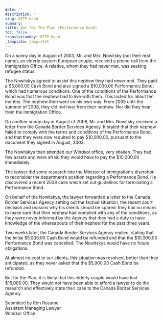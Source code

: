 ```yaml
---
date: ''
description: ''
slug: BFTP-bond
summary: ''
title: But for The Plan (Performance Bond)
toc: false
translationKey: BFTP-bond
_template: template1
---
```


On a sunny day in August of 2003, Mr. and Mrs. Nowitsky (not their real name), an elderly eastern European couple, received a phone call from the Immigration Office. A relative, whom they had never met, was seeking refugee status.

The Nowitskys agreed to assist this nephew they had never met. They paid a $5,000.00 Cash Bond and also signed a $10,000.00 Performance Bond, which had numerous conditions. One of the conditions of the Performance Bond was that the nephew had to live with them. This lasted for about ten months. The nephew then went on his own way. From 2005 until the summer of 2008, they did not hear from their nephew. Nor did they hear from the Immigration Office.

On another sunny day in August of 2008, Mr. and Mrs. Nowitsky received a letter from the Canada Border Services Agency. It stated that their nephew failed to comply with the terms and conditions of the Performance Bond, and that they were now required to pay $10,000.00, pursuant to the document they signed in August, 2003.

The Nowitskys then attended our Windsor office, very shaken. They had few assets and were afraid they would have to pay the $10,000.00 immediately.

The lawyer did some research into the Minister of Immigration’s discretion to reconsider the department’s position regarding a Performance Bond. He discovered a recent 2008 case which set out guidelines for terminating a Performance Bond.

On behalf of the Nowitskys, the lawyer forwarded a letter to the Canada Border Services Agency setting out the factual situation, the recent court decision and reasons why his clients should be spared: they had no means to make sure that their nephew had complied with any of the conditions, as they were never informed by the Agency that they had a duty to have knowledge of the whereabouts of their nephew for the past three years.

Two weeks later, the Canada Border Services Agency replied, stating that the initial $5,000.00 Cash Bond would be refunded and that the $10,000.00 Performance Bond was cancelled. The Nowitskys would have no future obligations.

At almost no cost to our clients, this situation was resolved, better than they anticipated, as they never asked that the $5,000.00 Cash Bond be refunded.

But for the Plan, it is likely that this elderly couple would have lost $15,000.00. They would not have been able to afford a lawyer to do the research and effectively state their case to the Canada Border Services Agency.

Submitted by Ron Reaume  
Assistant Managing Lawyer  
Windsor Office
